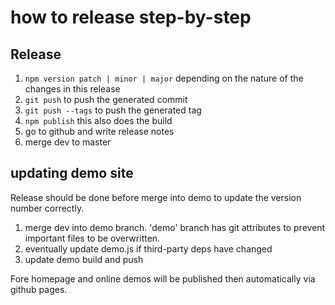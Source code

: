 # how to release step-by-step

## Release
1. `npm version patch | minor | major` depending on the nature of the changes in this release
1. `git push` to push the generated commit
1. `git push --tags` to push the generated tag
1. `npm publish` this also does the build
1. go to github and write release notes
1. merge dev to master

## updating demo site

Release should be done before merge into demo to update the version number correctly.

1. merge dev into demo branch. 'demo' branch has git attributes to prevent important files to be overwritten.
2. eventually update demo.js if third-party deps have changed
3. update demo build and push

Fore homepage and online demos will be published then automatically
via github pages.


